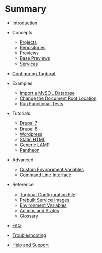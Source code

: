 # Summary

* [Introduction](README.md)

* Concepts

  * [Projects](concepts/projects/index.md)
  * [Repositories](concepts/repositories/index.md)
  * [Previews](concepts/previews/index.md)
  * [Base Previews](concepts/base-previews/index.md)
  * [Services](concepts/services/index.md)

* [Configuring Tugboat](configuring-tugboat/index.md)

* Examples

  * [Import a MySQL Database](examples/import-mysql-database/index.md)
  * [Change the Document Root Location](examples/change-docroot/index.md)
  * [Run Functional Tests](examples/functional-tests/index.md)

* Tutorials

  * [Drupal 7](tutorials/drupal7/index.md)
  * [Drupal 8](tutorials/drupal8/index.md)
  * [Wordpress](tutorials/wordpress/index.md)
  * [Static HTML](tutorials/static-html/index.md)
  * [Generic LAMP](tutorials/generic-lamp/index.md)
  * [Pantheon](tutorials/pantheon/index.md)

* Advanced

  * [Custom Environment Variables](advanced/custom-environment-variables/index.md)
  * [Command Line Interface](advanced/cli/index.md)

* Reference

  * [Tugboat Configuration File](reference/tugboat-configuration/index.md)
  * [Prebuilt Service Images](reference/services/index.md)
  * [Environment Variables](reference/environment-variables/index.md)
  * [Actions and States](reference/actions-and-states/index.md)
  * [Glossary](reference/glossary/index.md)

* [FAQ](faq/index.md)

* [Troubleshooting](troubleshooting/index.md)

* [Help and Support](support/index.md)
